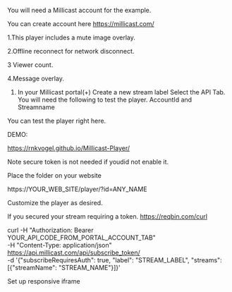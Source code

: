 You will need a Millicast account for the example.

You can create account here https://millicast.com/

1.This player includes a mute image overlay.

2.Offline reconnect for network disconnect.

3 Viewer count.

4.Message overlay.



1. In your Millicast portal(+) Create a new stream label
Select the API Tab.
You will need the following to test the player.
AccountId and Streamname

You can test the player right here.

DEMO:

https://rnkvogel.github.io/Millicast-Player/

Note secure token is not needed if youdid not enable it.

Place the folder on your website 

https://YOUR_WEB_SITE/player/?id=ANY_NAME

Customize the player as desired.

If you secured your stream requiring a token.
https://reqbin.com/curl


curl -H "Authorization: Bearer YOUR_API_CODE_FROM_PORTAL_ACCOUNT_TAB" \
      -H "Content-Type: application/json" \
     https://api.millicast.com/api/subscribe_token/ \
     -d '{"subscribeRequiresAuth": true, "label": "STREAM_LABEL", "streams": [{"streamName": "STREAM_NAME"}]}'

Set up responsive iframe
<div class="container">
  <iframe class="responsive-iframe" src="YOURSITE.COM/playerpath.></iframe>
</div>
